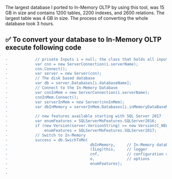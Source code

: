 The largest database I ported to In-Memory OLTP by using this tool, was 15 GB in size and contains 1200 tables, 2200 indexes, and 2600 relations. The largest table was 4 GB in size. The process of converting the whole database took 3 hours.

## :white_check_mark: To convert your database to In-Memory OLTP execute following code

```diff
-            // private Inputs i = null; the class that holds all inputs ( e.g. server name, type of authentication etc. )
-            var cnn = new ServerConnection(i.serverName);
-            cnn.Connect();
-            var server = new Server(cnn);
-            // The disk based database
-            var db = server.Databases[i.databaseName];
-            // Connect to the In-Memory Database
-            var cnnInMem = new ServerConnection(i.serverName);
-            cnnInMem.Connect();
-            var serverInMem = new Server(cnnInMem);
-            var dbInMemory = serverInMem.Databases[i.inMemoryDataBaseName];
-
-            // new features available starting with SQL Server 2017
-            var enumFeatures = SQLServerMoFeatures.SQLServer2016;
-            if (new Version(server.VersionString) >= new Version(C_NEW_FEATURES_VERSION))
-                enumFeatures = SQLServerMoFeatures.SQLServer2017;
-            // Switch to In-Memory 
-            success = db.SwichToMo(
-                                    dbInMemory,     // In-Memory database
-                                    (ILog)this,     // logger
-                                    cnf,            // configuration class
-                                    o,              // options
-                                    enumFeatures);
-
-     
```

